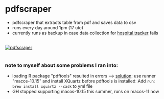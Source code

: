# pdfscraper
* pdfscraper that extracts table from pdf and saves data to csv 
* runs every day around 1pm (17 utc)
* currently runs as backup in case data collection for
<a href = "https://jlomako.shinyapps.io/occupancy_app/">hospital tracker</a>
fails
<br><br>

[![pdfscraper](https://github.com/jlomako/pdfscraper/actions/workflows/main.yml/badge.svg)](https://github.com/jlomako/pdfscraper/actions/workflows/main.yml)
<br><br>


### note to myself about some problems I ran into:
* loading R package "pdftools" resulted in errors -->
 <a href="https://github.com/r-lib/actions/issues/78#issuecomment-611733294">solution</a>: use runner "macos-10.15" and install XQuartz before pdftools is installed: Add <code>run: brew install xquartz --cask</code> to yml file<br>
* GH stopped supporting macos-10.15 this summer, runs on macos-11 now
